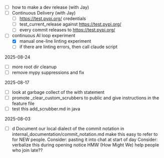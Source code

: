 - [ ] how to make a dev release (with Jay)
- [ ] Continuous Delivery (with Jay)
   - [ ] https://test.pypi.org/ credentials
   - [ ] test_current_release against https://test.pypi.org/
   - [ ] every commit releases to https://test.pypi.org/
- [ ] continuous AI loop experiment
   - [x] manual one-line linting experiment
   - [ ] if there are linting errors, then call claude script

2025-08-24
- [ ] more root dir cleanup
- [ ] remove mypy suppressions and fix

2025-08-17
- [ ] look at garbage collect of the with statement
- [ ] promote _clear_custom_scrubbers to public and give instructions in the feature file
- [ ] test this add_scrubber.md in java

2025-08-03
- [ ] d Document our local dialect of the commit notation in internal_documentation/commit_notation.md
        make this easy to refer to for NEW people. 
        Consider: pasting it into chat at start of day
        Consider: verbalize this during opening notice
        HMW (How Might We) help people who join late?? 
